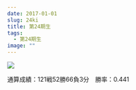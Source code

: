 ```yaml
---
date: 2017-01-01
slug: 24ki
title: 第24期生
tags:
  - 第24期生
image: ""
---
```


<img src="/img/24ki-group-photo-4:3.jpg" style="max-width:500px">

通算成績：121戦52勝66負3分　勝率：0.441
